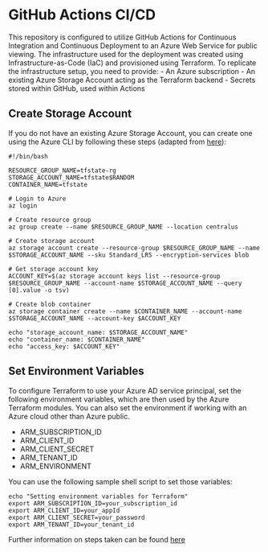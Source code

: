 # GitHub Actions CI/CD

This repository is configured to utilize GitHub Actions for Continuous Integration and Continuous Deployment to an Azure Web Service for public viewing. The infrastructure used for the deployment was created using Infrastructure-as-Code (IaC) and provisioned using Terraform. To replicate the infrastructure setup, you need to provide:
    - An Azure subscription
    - An existing Azure Storage Account acting as the Terraform backend
    - Secrets stored within GitHub, used within Actions

## Create Storage Account
If you do not have an existing Azure Storage Account, you can create one using the Azure CLI by following these steps (adapted from [here](https://docs.microsoft.com/en-us/azure/terraform/terraform-backend)):


```
#!/bin/bash

RESOURCE_GROUP_NAME=tfstate-rg
STORAGE_ACCOUNT_NAME=tfstate$RANDOM
CONTAINER_NAME=tfstate

# Login to Azure
az login

# Create resource group
az group create --name $RESOURCE_GROUP_NAME --location centralus

# Create storage account
az storage account create --resource-group $RESOURCE_GROUP_NAME --name $STORAGE_ACCOUNT_NAME --sku Standard_LRS --encryption-services blob

# Get storage account key
ACCOUNT_KEY=$(az storage account keys list --resource-group $RESOURCE_GROUP_NAME --account-name $STORAGE_ACCOUNT_NAME --query [0].value -o tsv)

# Create blob container
az storage container create --name $CONTAINER_NAME --account-name $STORAGE_ACCOUNT_NAME --account-key $ACCOUNT_KEY

echo "storage_account_name: $STORAGE_ACCOUNT_NAME"
echo "container_name: $CONTAINER_NAME"
echo "access_key: $ACCOUNT_KEY"
```


## Set Environment Variables

To configure Terraform to use your Azure AD service principal, set the following environment variables, which are then used by the Azure Terraform modules. You can also set the environment if working with an Azure cloud other than Azure public.

- ARM_SUBSCRIPTION_ID
- ARM_CLIENT_ID
- ARM_CLIENT_SECRET
- ARM_TENANT_ID
- ARM_ENVIRONMENT

You can use the following sample shell script to set those variables:

    echo "Setting environment variables for Terraform"
    export ARM_SUBSCRIPTION_ID=your_subscription_id
    export ARM_CLIENT_ID=your_appId
    export ARM_CLIENT_SECRET=your_password
    export ARM_TENANT_ID=your_tenant_id

Further information on steps taken can be found [here](https://docs.microsoft.com/en-us/azure/terraform/terraform-slot-walkthru)